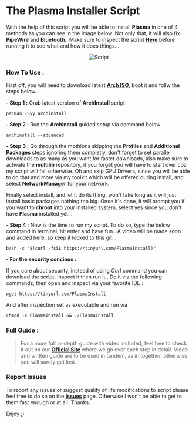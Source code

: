 # The Plasma Installer Script

With the help of this script you will be able to install **Plasma** in one of 4 methods as you can see in the image below. Not only that, it will also fix **PipeWire** and **Bluetooth**.. Make sure to inspect the script [**Here**](https://github.com/xerolinux/xero-plasma/blob/main/xero-plasma.sh) before running it to see what and how it does things...
<br />

<div align="center">

![Script](https://i.imgur.com/TOZNp4j.png)

</div>

### How To Use :

First off, you will need to download latest [**Arch ISO**](https://archlinux.org/download/), boot it and follw the steps below.. 

**- Step 1 :**
Grab latest version of **ArchInstall** script
```
pacman -Syy archinstall
```

**- Step 2 :**
Run the **ArchInstall** guided setup via command below
```
archinstall --advanced
```

**- Step 3 :**
Go through the mothions skipping the **Profiles** and **Additional Packages** steps ignoring them completly, don't forget to set parallel downloads to as many as you want for faster downloads, also make sure to activate the **multilib** repository, if you forget you will have to start over coz my script will fail otherwise. Oh and skip GPU Drivers, since you will be able to do that and more via my toolkit which will be offered during install, and select **NetworkManager** for your network.

Finally select install, and let it do its thing, won't take long as it will just install basic packages nothing too big. Once it's done, it will prompt you if you want to **chroot** into your installed system, select yes since you don't have **Plasma** installed yet... 

**- Step 4 :**
Now is the time to run my script. To do so, type the below command in terminal, hit enter and have fun.. A video will be made soon and added here, so keep it locked to this git...
```
bash -c "$(curl -fsSL https://tinyurl.com/PlasmaInstall)"
```

**- For the security concious :**

If you care about security, instead of using _Curl_ command you can download the script, inspect it then run it.. Do it via the following commands, then open and inspect via your favorite IDE :
```
wget https://tinyurl.com/PlasmaInstall
```
And after inspection set as executable and run via
```
chmod +x PlasmaInstall && ./PlasmaInstall
```

### Full Guide :

> For a more full in-depth guide with video included, feel free to check it out on our [**Official Site**](https://xerolinux.xyz/xero-news/xerolinux-plasma/) where we go over each step in detail. Video and written guide are to be used in tandem, as in together, otherwise you will surely get lost.

### Report Issues

To report any issues or suggest quality of life modifications to script please feel free to do so on the [**Issues**](https://github.com/xerolinux/xero-plasma/issues) page. Otherwise I won't be able to get to them fast enough or at all. Thanks.

Enjoy ;)
